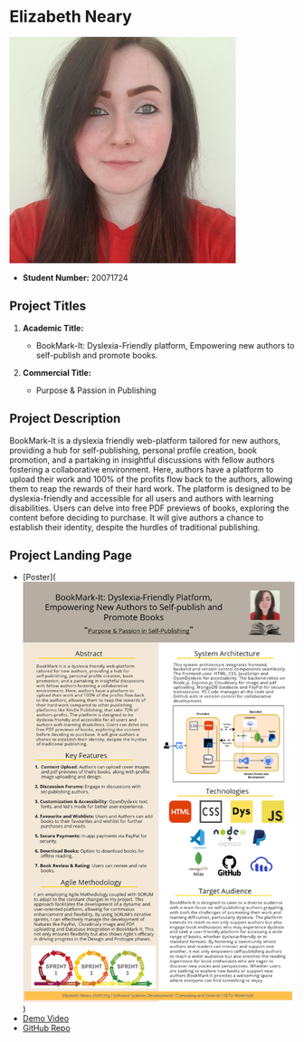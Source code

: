
# Elizabeth Neary

![Elizabeth Neary](\images\self.jpg)

- **Student Number:** 20071724

## Project Titles

1. **Academic Title:**
   - BookMark-It: Dyslexia-Friendly platform, Empowering new authors to self-publish and promote books.

2. **Commercial Title:**
   - Purpose & Passion in Publishing


## Project Description

BookMark-It is a dyslexia friendly web-platform tailored for new authors, providing a hub for self-publishing, personal profile creation, book promotion, and a partaking in insightful discussions with fellow authors fostering a collaborative environment. Here, authors have a platform to upload their work and 100% of the profits flow back to the authors, allowing them to reap the rewards of their hard work. The platform is designed to be dyslexia-friendly and accessible for all users and authors with learning disabilities. Users can delve into free PDF previews of books, exploring the content before deciding to purchase. It will give authors a chance to establish their identity, despite the hurdles of traditional publishing.




 

## Project Landing Page

- [Poster](![Final Year Project Poster](FinalYearProject.png))
- [Demo Video](link-to-demo-video)
- [GitHub Repo](https://github.com/lizNe/bookmark-it)




